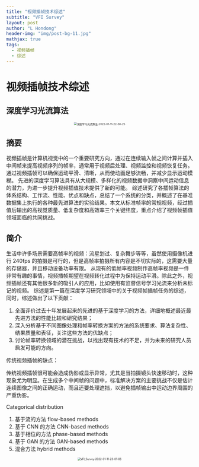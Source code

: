 ```yaml
---
title: "视频插帧技术综述"
subtitle: "VFI Survey"
layout: post
author: "L Hondong"
header-img: "img/post-bg-11.jpg"
mathjax: true
tags:
  - 视频插帧
  - 综述
---
```


# 视频插帧技术综述

## 深度学习光流算法

<div align=center><img src="https://cdn.jsdelivr.net/gh/lhondong/Assets/Images/深度学习光流算法-2022-01-11-22-58-25.png" alt="深度学习光流算法-2022-01-11-22-58-25" style="zoom:50%;" /></div>

## 摘要

视频插帧是计算机视觉中的一个重要研究方向，通过在连续输入帧之间计算并插入中间帧来提高视频序列的帧率，通常用于视频后处理、视频监控和视频恢复任务。通过视频插帧可以确保运动平滑、清晰，从而使动画足够流畅，并减少显示运动模糊。 先进的深度学习算法具有从大规模、多样化的视频数据中洞察中间运动信息的潜力，为进一步提升视频插值技术提供了新的可能。 综述研究了各插帧算法的体系结构、工作流、性能、优点和缺点，总结了一个系统的分类，并概述了在基准数据集上执行的各种最先进算法的实验结果。本文从标准帧率的常规视频，经过插值后输出的高视觉质量、低复杂度和高效率三个关键纬度，重点介绍了视频帧插值领域面临的共同挑战。

## 简介

生活中许多场景需要高帧率的视频：流星划过、复杂舞步等等，虽然使用摄像机进行 240fps 的拍摄是可行的，但是高帧率拍摄所有内容是不切实际的，这需要大量的存储器，并且移动设备功率有限。 从现有的低帧率视频制作高帧率视频是一件非常有趣的事情，视频插帧期望在视频转化过程中为保持运动平滑。除此之外，视频插帧还有其他很多新的吸引人的应用，比如使用有监督信号学习光流来分析未标记的视频。 综述是第一篇在深度学习研究领域中的关于视频帧插帧任务的综述，同时，综述做出了以下贡献：
1. 全面评价过去十年发展起来的先进的基于深度学习的方法，详细地概述最近最先进方法的性能比较和研究结果；
2. 深入分析基于不同图像处理和帧率转换方案的方法的系统要求、算法复杂性、结果质量和表征，关注这些方法的优缺点；
3. 讨论帧率转换领域的潜在挑战，以找出现有技术的不足，并为未来的研究人员启发可能的方向。

传统视频插帧的缺点：

传统视频插帧很可能会造成伪影或显示异常，尤其是当拍摄镜头快速移动时，这种现象尤为明显。在生成多个中间帧的问题中，标准解决方案的主要挑战不仅是估计连续图像之间的正确运动，而且还要处理遮挡，以避免插帧输出中运动边界周围的严重伪影。

Categorical distribution

1. 基于流的方法 flow-based methods
2. 基于 CNN 的方法 CNN-based methods
3. 基于相位的方法 phase-based methods
4. 基于 GAN 的方法 GAN-based methods
5. 混合方法 hybrid methods

<div align=center><img src="https://cdn.jsdelivr.net/gh/lhondong/Assets/Images/VFI_Survey-2022-01-11-23-01-06.png" alt="VFI_Survey-2022-01-11-23-01-06" style="zoom:50%;" /></div>
